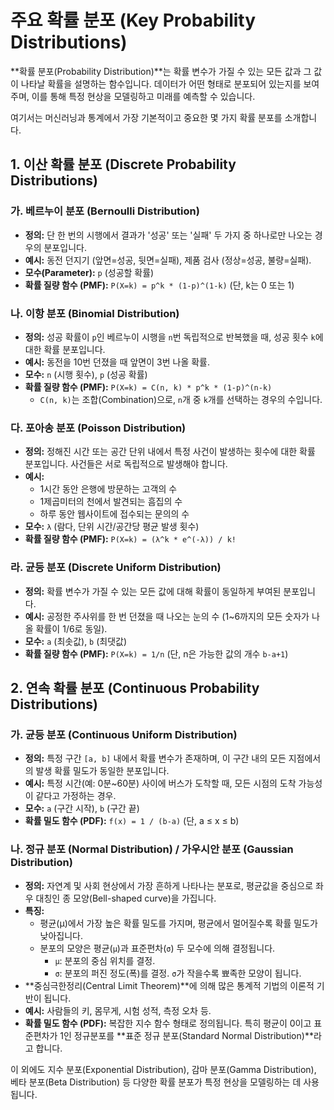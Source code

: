 # 주요 확률 분포 (Key Probability Distributions)

**확률 분포(Probability Distribution)**는 확률 변수가 가질 수 있는 모든 값과 그 값이 나타날 확률을 설명하는 함수입니다. 데이터가 어떤 형태로 분포되어 있는지를 보여주며, 이를 통해 특정 현상을 모델링하고 미래를 예측할 수 있습니다.

여기서는 머신러닝과 통계에서 가장 기본적이고 중요한 몇 가지 확률 분포를 소개합니다.

## 1. 이산 확률 분포 (Discrete Probability Distributions)

### 가. 베르누이 분포 (Bernoulli Distribution)
- **정의:** 단 한 번의 시행에서 결과가 '성공' 또는 '실패' 두 가지 중 하나로만 나오는 경우의 분포입니다.
- **예시:** 동전 던지기 (앞면=성공, 뒷면=실패), 제품 검사 (정상=성공, 불량=실패).
- **모수(Parameter):** `p` (성공할 확률)
- **확률 질량 함수 (PMF):** `P(X=k) = p^k * (1-p)^(1-k)` (단, k는 0 또는 1)

### 나. 이항 분포 (Binomial Distribution)
- **정의:** 성공 확률이 `p`인 베르누이 시행을 `n`번 독립적으로 반복했을 때, 성공 횟수 `k`에 대한 확률 분포입니다.
- **예시:** 동전을 10번 던졌을 때 앞면이 3번 나올 확률.
- **모수:** `n` (시행 횟수), `p` (성공 확률)
- **확률 질량 함수 (PMF):** `P(X=k) = C(n, k) * p^k * (1-p)^(n-k)`
  - `C(n, k)`는 조합(Combination)으로, `n`개 중 `k`개를 선택하는 경우의 수입니다.

### 다. 포아송 분포 (Poisson Distribution)
- **정의:** 정해진 시간 또는 공간 단위 내에서 특정 사건이 발생하는 횟수에 대한 확률 분포입니다. 사건들은 서로 독립적으로 발생해야 합니다.
- **예시:**
  - 1시간 동안 은행에 방문하는 고객의 수
  - 1제곱미터의 천에서 발견되는 흠집의 수
  - 하루 동안 웹사이트에 접수되는 문의의 수
- **모수:** `λ` (람다, 단위 시간/공간당 평균 발생 횟수)
- **확률 질량 함수 (PMF):** `P(X=k) = (λ^k * e^(-λ)) / k!`

### 라. 균등 분포 (Discrete Uniform Distribution)
- **정의:** 확률 변수가 가질 수 있는 모든 값에 대해 확률이 동일하게 부여된 분포입니다.
- **예시:** 공정한 주사위를 한 번 던졌을 때 나오는 눈의 수 (1~6까지의 모든 숫자가 나올 확률이 1/6로 동일).
- **모수:** `a` (최솟값), `b` (최댓값)
- **확률 질량 함수 (PMF):** `P(X=k) = 1/n` (단, n은 가능한 값의 개수 `b-a+1`)

## 2. 연속 확률 분포 (Continuous Probability Distributions)

### 가. 균등 분포 (Continuous Uniform Distribution)
- **정의:** 특정 구간 `[a, b]` 내에서 확률 변수가 존재하며, 이 구간 내의 모든 지점에서의 발생 확률 밀도가 동일한 분포입니다.
- **예시:** 특정 시간(예: 0분~60분) 사이에 버스가 도착할 때, 모든 시점의 도착 가능성이 같다고 가정하는 경우.
- **모수:** `a` (구간 시작), `b` (구간 끝)
- **확률 밀도 함수 (PDF):** `f(x) = 1 / (b-a)` (단, a ≤ x ≤ b)

### 나. 정규 분포 (Normal Distribution) / 가우시안 분포 (Gaussian Distribution)
- **정의:** 자연계 및 사회 현상에서 가장 흔하게 나타나는 분포로, 평균값을 중심으로 좌우 대칭인 종 모양(Bell-shaped curve)을 가집니다.
- **특징:**
  - 평균(μ)에서 가장 높은 확률 밀도를 가지며, 평균에서 멀어질수록 확률 밀도가 낮아집니다.
  - 분포의 모양은 평균(`μ`)과 표준편차(`σ`) 두 모수에 의해 결정됩니다.
    - `μ`: 분포의 중심 위치를 결정.
    - `σ`: 분포의 퍼진 정도(폭)를 결정. `σ`가 작을수록 뾰족한 모양이 됩니다.
- **중심극한정리(Central Limit Theorem)**에 의해 많은 통계적 기법의 이론적 기반이 됩니다.
- **예시:** 사람들의 키, 몸무게, 시험 성적, 측정 오차 등.
- **확률 밀도 함수 (PDF):** 복잡한 지수 함수 형태로 정의됩니다. 특히 평균이 0이고 표준편차가 1인 정규분포를 **표준 정규 분포(Standard Normal Distribution)**라고 합니다.

이 외에도 지수 분포(Exponential Distribution), 감마 분포(Gamma Distribution), 베타 분포(Beta Distribution) 등 다양한 확률 분포가 특정 현상을 모델링하는 데 사용됩니다.
